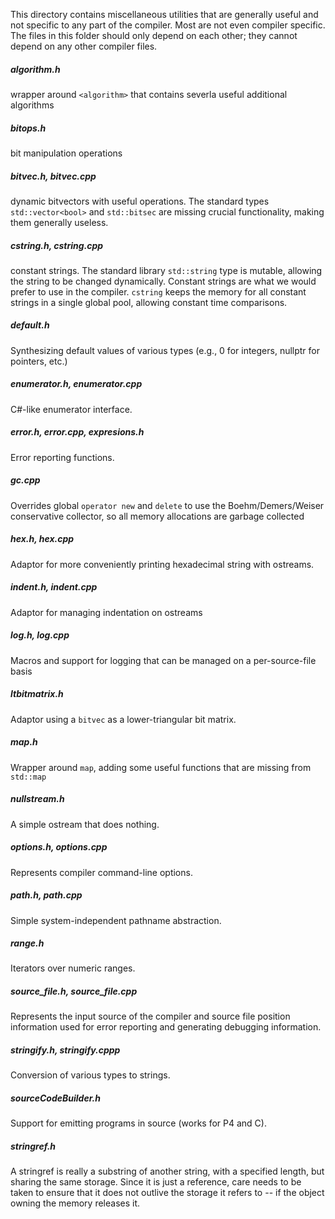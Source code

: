 This directory contains miscellaneous utilities that are generally useful
and not specific to any part of the compiler.  Most are not even compiler
specific.  The files in this folder should only depend on each other; they
cannot depend on any other compiler files.

##### algorithm.h

wrapper around `<algorithm>` that contains severla useful additional algorithms

##### bitops.h

bit manipulation operations

##### bitvec.h, bitvec.cpp

dynamic bitvectors with useful operations.  The standard types `std::vector<bool>` and
`std::bitsec` are missing crucial functionality, making them generally useless.

##### cstring.h, cstring.cpp

constant strings.  The standard library `std::string` type is mutable, allowing the
string to be changed dynamically.  Constant strings are what we would prefer to use
in the compiler.  `cstring` keeps the memory for all constant strings in a single
global pool, allowing constant time comparisons.

##### default.h

Synthesizing default values of various types (e.g., 0 for integers,
nullptr for pointers, etc.)

##### enumerator.h, enumerator.cpp

C#-like enumerator interface.

##### error.h, error.cpp, expresions.h

Error reporting functions.

##### gc.cpp

Overrides global `operator new` and `delete` to use the Boehm/Demers/Weiser conservative
collector, so all memory allocations are garbage collected

##### hex.h, hex.cpp

Adaptor for more conveniently printing hexadecimal string with ostreams.

##### indent.h, indent.cpp

Adaptor for managing indentation on ostreams

##### log.h, log.cpp

Macros and support for logging that can be managed on a per-source-file basis

##### ltbitmatrix.h

Adaptor using a `bitvec` as a lower-triangular bit matrix.

##### map.h

Wrapper around `map`, adding some useful functions that are missing from `std::map`

##### nullstream.h

A simple ostream that does nothing.

##### options.h, options.cpp

Represents compiler command-line options.

##### path.h, path.cpp

Simple system-independent pathname abstraction.

##### range.h

Iterators over numeric ranges.

##### source_file.h, source_file.cpp

Represents the input source of the compiler and source file position
information used for error reporting and generating debugging information.

##### stringify.h, stringify.cppp

Conversion of various types to strings.

##### sourceCodeBuilder.h

Support for emitting programs in source (works for P4 and C).

##### stringref.h

A stringref is really a substring of another string, with a specified
length, but sharing the same storage.  Since it is just a reference, care needs
to be taken to ensure that it does not outlive the storage it refers to -- if
the object owning the memory releases it.
